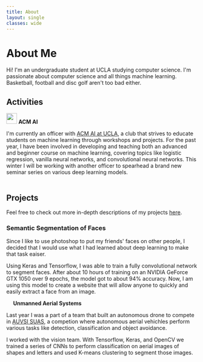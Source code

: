 ```yaml
---
title: About
layout: single
classes: wide
---
```


# About Me
Hi! I'm an undergraduate student at UCLA studying computer science. I'm passionate about computer science and all things machine learning. Basketball, football and disc golf aren't too bad either. 

## Activities
<img src="../images/ACM-AI.png" style="height: 2em"> **ACM AI**

I'm currently an officer with [ACM AI at UCLA](https://github.com/uclaacmai), a club that strives to educate students on machine learning through workshops and projects. For the past year, I have been involved in developing and teaching both an advanced and beginner course on machine learning, covering topics like logistic regression, vanilla neural networks, and convolutional neural networks. This winter I will be working with another officer to spearhead a brand new seminar series on various deep learning models.
<br><br>

## Projects

Feel free to check out more in-depth descriptions of my projects [here](/projects).

### Semantic Segmentation of Faces

Since I like to use photoshop to put my friends' faces on other people, I decided that I would use what I had learned about deep learning to make that task eaiser.

Using Keras and Tensorflow, I was able to train a fully convolutional network to segment faces. After about 10 hours of training on an NVIDIA GeForce GTX 1050 over 9 epochs, the model got to about 94% accuracy. Now, I am using this model to create a website that will allow anyone to quickly and easily extract a face from an image.

<img src="../images/UAS.png" style="height: 1em"> **Unmanned Aerial Systems**

Last year I was a part of a team that built an autonomous drone to compete in [AUVSI SUAS](http://www.auvsi-suas.org/), a competion where autonomous aerial vehichles perform various tasks like detection, classification and object avoidance.

I worked with the vision team. With Tensorflow, Keras, and OpenCV we trained a series of CNNs to perform classification on aerial images of shapes and letters and used K-means clustering to segment those images. 